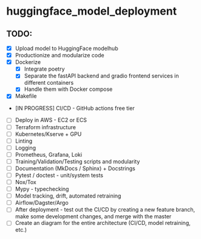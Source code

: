 # huggingface_model_deployment

## TODO:
- [X] Upload model to HuggingFace modelhub
- [X] Productionize and modularize code
- [X] Dockerize
    - [X] Integrate poetry
    - [X] Separate the fastAPI backend and gradio frontend services in different containers
    - [X] Handle them with Docker compose
- [X] Makefile
- [IN PROGRESS] CI/CD - GitHub actions free tier
- [ ] Deploy in AWS - EC2 or ECS
- [ ] Terraform infrastructure
- [ ] Kubernetes/Kserve + GPU
- [ ] Linting
- [ ] Logging
- [ ] Prometheus, Grafana, Loki
- [ ] Training/Validation/Testing scripts and modularity
- [ ] Documentation (MkDocs / Sphinx) + Docstrings
- [ ] Pytest / doctest - unit/system tests
- [ ] Nox/Tox
- [ ] Mypy  - typechecking
- [ ] Model tracking, drift, automated retraining
- [ ] Airflow/Dagster/Argo
- [ ] After deployment - test out the CI/CD by creating a new feature branch, make some development changes, and merge with the master
- [ ] Create an diagram for the entire architecture (CI/CD, model retraining, etc.)
